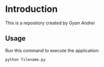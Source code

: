 # Introduction


This is a repository created by *Gyan Andrei*


## Usage


Run this command to execute the application:


`python filename.py`

 

```
